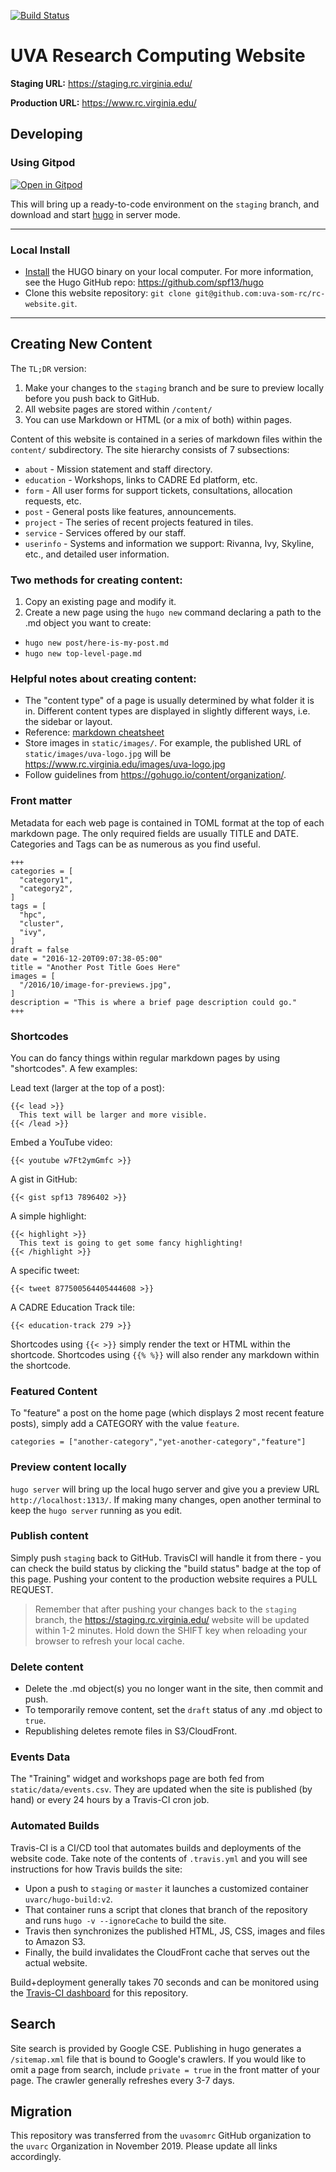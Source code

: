 [![Build Status](https://travis-ci.com/uvarc/rc-website.svg?branch=master)](https://travis-ci.com/uvarc/rc-website)

# UVA Research Computing Website

**Staging URL:**
https://staging.rc.virginia.edu/

**Production URL:**
https://www.rc.virginia.edu/

## Developing

### Using Gitpod

[![Open in Gitpod](https://gitpod.io/button/open-in-gitpod.svg)](https://gitpod.io/#https://github.com/uvarc/rc-website/tree/staging)

This will bring up a ready-to-code environment on the `staging` branch, and download and start [hugo](https://gohugo.io) in server mode.

- - -

### Local Install

* [Install](https://gohugo.io/overview/installing/) the HUGO binary on your local computer. For more information, see the Hugo GitHub repo: https://github.com/spf13/hugo
* Clone this website repository: `git clone git@github.com:uva-som-rc/rc-website.git`.

- - -

## Creating New Content

The `TL;DR` version:

1. Make your changes to the `staging` branch and be sure to preview locally before you push back to GitHub.
2. All website pages are stored within `/content/`
3. You can use Markdown or HTML (or a mix of both) within pages.

Content of this website is contained in a series of markdown files within the `content/` subdirectory. The site hierarchy consists of 7 subsections:

* `about` - Mission statement and staff directory.
* `education` - Workshops, links to CADRE Ed platform, etc.
* `form` - All user forms for support tickets, consultations, allocation requests, etc.
* `post` - General posts like features, announcements.
* `project` - The series of recent projects featured in tiles.
* `service` - Services offered by our staff.
* `userinfo` - Systems and information we support: Rivanna, Ivy, Skyline, etc., and detailed user information.

### Two methods for creating content:

1. Copy an existing page and modify it.
2. Create a new page using the `hugo new` command declaring a path to the .md object you want to create:
  * `hugo new post/here-is-my-post.md`
  * `hugo new top-level-page.md`
  
### Helpful notes about creating content:

  * The "content type" of a page is usually determined by what folder it is in. Different content types are displayed in slightly different ways, i.e. the sidebar or layout.
  * Reference: [markdown cheatsheet](https://github.com/adam-p/markdown-here/wiki/Markdown-Cheatsheet)
  * Store images in `static/images/`. For example, the published URL of `static/images/uva-logo.jpg` will be https://www.rc.virginia.edu/images/uva-logo.jpg
  * Follow guidelines from https://gohugo.io/content/organization/.

### Front matter

Metadata for each web page is contained in TOML format at the top of each markdown page. The only required fields are usually TITLE and DATE. Categories and Tags can be as numerous as you find useful.

    +++
    categories = [
      "category1",
      "category2",
    ]
    tags = [
      "hpc",
      "cluster",
      "ivy",
    ]
    draft = false
    date = "2016-12-20T09:07:38-05:00"
    title = "Another Post Title Goes Here"
    images = [
      "/2016/10/image-for-previews.jpg",
    ]
    description = "This is where a brief page description could go."
    +++

### Shortcodes

You can do fancy things within regular markdown pages by using "shortcodes". A few examples:

Lead text (larger at the top of a post):

    {{< lead >}}
      This text will be larger and more visible.
    {{< /lead >}}

Embed a YouTube video:

    {{< youtube w7Ft2ymGmfc >}}
    
A gist in GitHub:

    {{< gist spf13 7896402 >}}

A simple highlight:

    {{< highlight >}}
      This text is going to get some fancy highlighting!
    {{< /highlight >}}

A specific tweet:

    {{< tweet 877500564405444608 >}}

A CADRE Education Track tile:

    {{< education-track 279 >}}

Shortcodes using `{{< >}}` simply render the text or HTML within the shortcode. Shortcodes using `{{% %}}` will also render any markdown within the shortcode.


### Featured Content
To "feature" a post on the home page (which displays 2 most recent feature posts), simply add a CATEGORY with the value `feature`.

    categories = ["another-category","yet-another-category","feature"]

### Preview content locally
`hugo server` will bring up the local hugo server and give you a preview URL `http://localhost:1313/`. If making many changes, open another terminal to keep the `hugo server` running as you edit.

### Publish content
Simply push `staging` back to GitHub. TravisCI will handle it from there - you can check the build status by clicking the "build status" badge at the top of this page. Pushing your content to the production website requires a PULL REQUEST.

> Remember that after pushing your changes back to the `staging` branch, the https://staging.rc.virginia.edu/ website will be updated within 1-2 minutes. Hold down the SHIFT key when reloading your browser to refresh your local cache.

### Delete content
* Delete the .md object(s) you no longer want in the site, then commit and push.
* To temporarily remove content, set the `draft` status of any .md object to `true`.
* Republishing deletes remote files in S3/CloudFront.

### Events Data

The "Training" widget and workshops page are both fed from `static/data/events.csv`. They are updated when the site is published (by hand) or every 24 hours by a Travis-CI cron job.

### Automated Builds

Travis-CI is a CI/CD tool that automates builds and deployments of the website code. Take note of the contents of `.travis.yml` and you will see instructions for how Travis builds the site:
* Upon a push to `staging` or `master` it launches a customized container `uvarc/hugo-build:v2`.
* That container runs a script that clones that branch of the repository and runs `hugo -v --ignoreCache` to build the site.
* Travis then synchronizes the published HTML, JS, CSS, images and files to Amazon S3.
* Finally, the build invalidates the CloudFront cache that serves out the actual website.

Build+deployment generally takes 70 seconds and can be monitored using the [Travis-CI dashboard](https://travis-ci.org/uvarc/rc-website/builds) for this repository.

## Search

Site search is provided by Google CSE. Publishing in hugo generates a `/sitemap.xml` file that is bound to Google's crawlers. If you would like to omit a page from search, include `private = true` in the front matter of your page. The crawler generally refreshes every 3-7 days.

## Migration

This repository was transferred from the `uvasomrc` GitHub organization to the `uvarc` Organization in November 2019. Please update all links accordingly.
